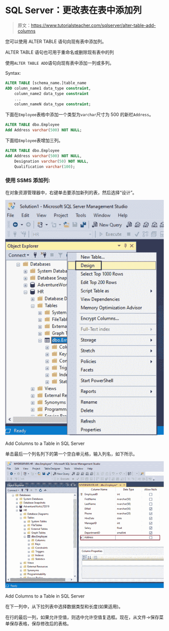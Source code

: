 # SQL Server：更改表在表中添加列

> 原文：<https://www.tutorialsteacher.com/sqlserver/alter-table-add-columns>

您可以使用 ALTER TABLE 语句向现有表中添加列。

ALTER TABLE 语句也可用于重命名或删除现有表中的列

使用`ALTER TABLE ADD`语句向现有表中添加一列或多列。

Syntax:

```sql
ALTER TABLE [schema_name.]table_name 
ADD column_name1 data_type constraint,
    column_name2 data_type constraint
    ...
    column_nameN data_type constraint; 
```

下面在`Employee`表格中添加一个类型为`varchar`尺寸为 500 的新栏`Address`。

```sql
ALTER TABLE dbo.Employee
Add Address varchar(500) NOT NULL; 
```

下面给`Employee`表增加三列。

```sql
ALTER TABLE dbo.Employee
Add Address varchar(500) NOT NULL,
    Designation varchar(50) NOT NULL,
    Qualification varchar(100); 
```

### 使用 SSMS 添加列:

在对象资源管理器中，右键单击要添加新列的表，然后选择“设计”。

![](img/242f47f45fe7bf030fe74047b3c502fe.png)

Add Columns to a Table in SQL Server



单击最后一个列名列下的第一个空白单元格，输入列名，如下所示。

![](img/acb3a8545973b363032e6dbc15053d39.png)

Add Columns to a Table in SQL Server



在下一列中，从下拉列表中选择数据类型和长度(如果适用)。

在行的最后一列，如果允许空值，则选中允许空值复选框。现在，从文件->保存菜单保存表格，保存修改后的表格。